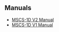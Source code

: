 ## Manuals
- [MSCS-1D V2 Manual](./MSCS-1D-V2%20manual.pdf)  
- [MSCS-1D V1 Manual](./MSCS-1D-V1%20manual.pdf)
